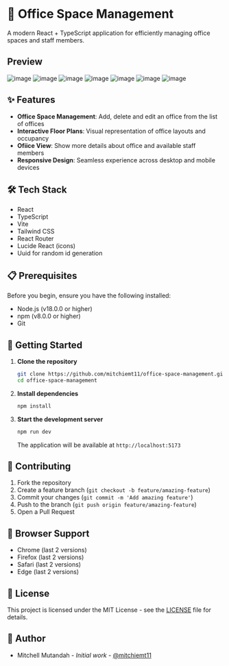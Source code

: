 # 🏢 Office Space Management

A modern React + TypeScript application for efficiently managing office spaces and staff members.

## Preview
![image](https://github.com/user-attachments/assets/e2ab5389-4576-43b5-836b-97bc6596b71f)
![image](https://github.com/user-attachments/assets/4f6db12b-98cc-4ebe-b4f9-28feb2392940)
![image](https://github.com/user-attachments/assets/9bc91a79-06c3-4756-aae2-d03f04390876)
![image](https://github.com/user-attachments/assets/ee3e7697-3b5c-4335-b5cf-5cb41ab0e487)
![image](https://github.com/user-attachments/assets/7f936c01-c301-4406-babf-bc7cca1ae5f1)
![image](https://github.com/user-attachments/assets/e64fd0ee-48cf-4535-b01b-78f1f9ad481b)
![image](https://github.com/user-attachments/assets/73ad5a82-a33b-47d0-b193-393a1fb7a22d)




## ✨ Features

- **Office Space Management**: Add, delete and edit an office from the list of offices
- **Interactive Floor Plans**: Visual representation of office layouts and occupancy
- **Ofiice View**: Show more details about office and available staff members 
- **Responsive Design**: Seamless experience across desktop and mobile devices

## 🛠️ Tech Stack

- React
- TypeScript
- Vite
- Tailwind CSS
- React Router
- Lucide React (icons)
- Uuid for random id generation

## 📋 Prerequisites

Before you begin, ensure you have the following installed:
- Node.js (v18.0.0 or higher)
- npm (v8.0.0 or higher)
- Git

## 🚀 Getting Started

1. **Clone the repository**
   ```bash
   git clone https://github.com/mitchiemt11/office-space-management.git
   cd office-space-management
   ```

2. **Install dependencies**
   ```bash
   npm install
   ```



3. **Start the development server**
   ```bash
   npm run dev
   ```
   The application will be available at `http://localhost:5173`


## 🤝 Contributing

1. Fork the repository
2. Create a feature branch (`git checkout -b feature/amazing-feature`)
3. Commit your changes (`git commit -m 'Add amazing feature'`)
4. Push to the branch (`git push origin feature/amazing-feature`)
5. Open a Pull Request

## 📱 Browser Support

- Chrome (last 2 versions)
- Firefox (last 2 versions)
- Safari (last 2 versions)
- Edge (last 2 versions)

## 📄 License

This project is licensed under the MIT License - see the [LICENSE](LICENSE) file for details.

## 👥 Author

- Mitchell Mutandah - *Initial work* - [@mitchiemt11](https://github.com/mitchiemt11)

